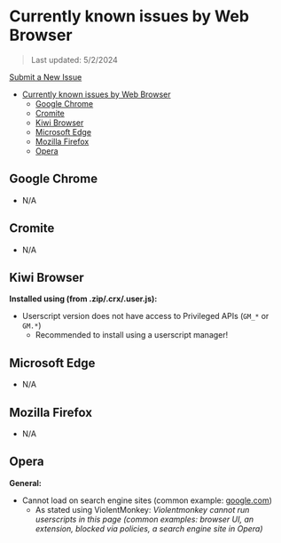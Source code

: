 # Currently known issues by Web Browser

> Last updated: 5/2/2024

[Submit a New Issue](https://github.com/magicoflolis/Userscript-Plus/issues/new/choose)

- [Currently known issues by Web Browser](#currently-known-issues-by-web-browser)
  - [Google Chrome](#google-chrome)
  - [Cromite](#cromite)
  - [Kiwi Browser](#kiwi-browser)
  - [Microsoft Edge](#microsoft-edge)
  - [Mozilla Firefox](#mozilla-firefox)
  - [Opera](#opera)

## Google Chrome

- N/A

## Cromite

- N/A

## Kiwi Browser

**Installed using (from .zip/.crx/.user.js):**

- Userscript version does not have access to Privileged APIs (`GM_*` or `GM.*`)
  - Recommended to install using a userscript manager!

## Microsoft Edge

- N/A

## Mozilla Firefox

- N/A

## Opera

**General:**

- Cannot load on search engine sites (common example: [google.com](https://www.google.com))
  - As stated using ViolentMonkey: _Violentmonkey cannot run userscripts in this page (common examples: browser UI, an extension, blocked via policies, a search engine site in Opera)_
